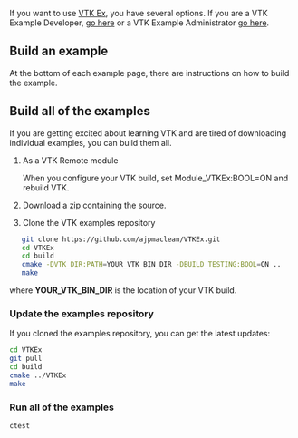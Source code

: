 If you want to use [VTK Ex](https://github.com/ajpmaclean/VTKEx), you have several options. If you are a VTK Example Developer, [go here](../ForDevelopers) or a VTK Example Administrator [go here](../ForAdministrators).

## Build an example

At the bottom of each example page, there are instructions on how to build the example.

## Build all of the examples

If you are getting excited about learning VTK and are tired of
downloading individual examples, you can build them all.

1. As a VTK Remote module

   When you configure your VTK build, set Module_VTKEx:BOOL=ON and rebuild VTK.

2. Download a [zip](https://github.com/ajpmaclean/VTKEx/archive/master.zip) containing the source.

3. Clone the VTK examples repository

```bash
   git clone https://github.com/ajpmaclean/VTKEx.git
   cd VTKEx
   cd build
   cmake -DVTK_DIR:PATH=YOUR_VTK_BIN_DIR -DBUILD_TESTING:BOOL=ON ..
   make
```
   where **YOUR_VTK_BIN_DIR** is the location of your VTK build.

### Update the examples repository

If you cloned the examples repository, you can get the latest updates:

``` bash
cd VTKEx
git pull
cd build
cmake ../VTKEx
make
```

### Run all of the examples

`
ctest
`
